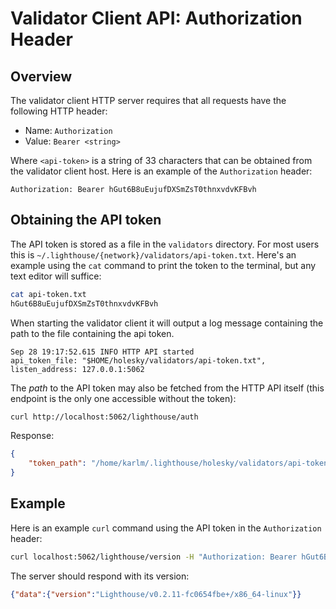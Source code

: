 # Validator Client API: Authorization Header

## Overview

The validator client HTTP server requires that all requests have the following
HTTP header:

- Name: `Authorization`
- Value: `Bearer <string>`

Where `<api-token>` is a string of 33 characters that can be obtained from the validator client
host. Here is an example of the `Authorization` header:

```text
Authorization: Bearer hGut6B8uEujufDXSmZsT0thnxvdvKFBvh
```

## Obtaining the API token

The API token is stored as a file in the `validators` directory. For most users
this is `~/.lighthouse/{network}/validators/api-token.txt`. Here's an
example using the `cat` command to print the token to the terminal, but any
text editor will suffice:

```bash
cat api-token.txt
hGut6B8uEujufDXSmZsT0thnxvdvKFBvh
```

When starting the validator client it will output a log message containing the path
to the file containing the api token.

```text
Sep 28 19:17:52.615 INFO HTTP API started                        api_token_file: "$HOME/holesky/validators/api-token.txt", listen_address: 127.0.0.1:5062
```

The _path_ to the API token may also be fetched from the HTTP API itself (this endpoint is the only
one accessible without the token):

```bash
curl http://localhost:5062/lighthouse/auth
```

Response:

```json
{
    "token_path": "/home/karlm/.lighthouse/holesky/validators/api-token.txt"
}
```

## Example

Here is an example `curl` command using the API token in the `Authorization` header:

```bash
curl localhost:5062/lighthouse/version -H "Authorization: Bearer hGut6B8uEujufDXSmZsT0thnxvdvKFBvh"
```

The server should respond with its version:

```json
{"data":{"version":"Lighthouse/v0.2.11-fc0654fbe+/x86_64-linux"}}
```
